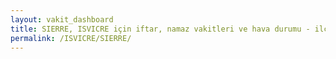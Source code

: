 ```yaml
---
layout: vakit_dashboard
title: SIERRE, ISVICRE için iftar, namaz vakitleri ve hava durumu - ilçe/eyalet seç
permalink: /ISVICRE/SIERRE/
---
```


<script type="text/javascript">
  var GLOBAL_COUNTRY = 'ISVICRE';
  var GLOBAL_CITY = 'SIERRE';
  var GLOBAL_STATE = '';
  var lat = 72;
  var lon = 21;
</script>
